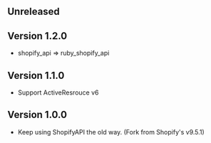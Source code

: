 ## Unreleased

## Version 1.2.0

* shopify_api => ruby_shopify_api

## Version 1.1.0

* Support ActiveResrouce v6

## Version 1.0.0

* Keep using ShopifyAPI the old way. (Fork from Shopify's v9.5.1)
